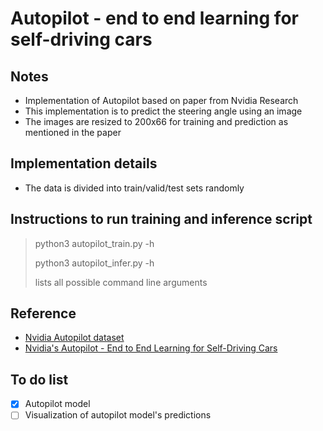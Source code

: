 # Autopilot - end to end learning for self-driving cars

## Notes
* Implementation of Autopilot based on paper from Nvidia Research
* This implementation is to predict the steering angle using an image
* The images are resized to 200x66 for training and prediction as mentioned in the paper

## Implementation details
* The data is divided into train/valid/test sets randomly

## Instructions to run training and inference script
> python3 autopilot\_train.py -h 
>
> python3 autopilot\_infer.py -h 
>
> lists all possible command line arguments

## Reference
* [Nvidia Autopilot dataset](https://drive.google.com/open?id=1PZWa6H0i1PCH9zuYcIh5Ouk_p-9Gh58B)
* [Nvidia's Autopilot - End to End Learning for Self-Driving Cars](https://arxiv.org/pdf/1604.07316.pdf)

## To do list
- [x] Autopilot model
- [ ] Visualization of autopilot model's predictions
